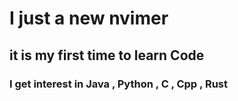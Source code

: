 # I just a new nvimer
## it is my first time to learn Code 
### I get interest in Java , Python , C , Cpp , Rust
